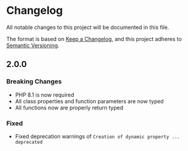 # Changelog

All notable changes to this project will be documented in this file.

The format is based on [Keep a Changelog](https://keepachangelog.com/en/1.0.0/),
and this project adheres to [Semantic Versioning](https://semver.org/spec/v2.0.0.html).

## 2.0.0

### Breaking Changes

- PHP 8.1 is now required
- All class properties and function parameters are now typed
- All functions now are properly return typed

### Fixed

- Fixed deprecation warnings of `Creation of dynamic property ... deprecated`
